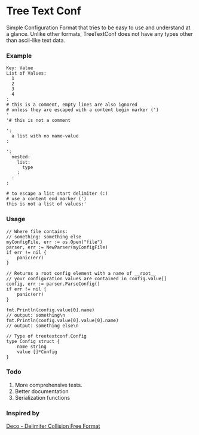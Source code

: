 # Tree Text Conf

Simple Configuration Format that tries to be easy to use and understand at a glance.
Unlike other formats, TreeTextConf does not have any types other than ascii-like text data.

### Example

```
Key: Value
List of Values:
  1
  2
  3
  4
:
# this is a comment, empty lines are also ignored
# unless they are escaped with a content begin marker (')
'
'# this is not a comment

':
  a list with no name-value
:

':
  nested:
    list:
      type
    :
  :
:

# to escape a list start delimiter (:)
# use a content end marker (')
this is not a list of values:'
```

### Usage

```
// Where file contains:
// something: something else
myConfigFile, err := os.Open("file")
parser, err := NewParser(myConfigFile)
if err != nil {
	panic(err)
}

// Returns a root config element with a name of __root__
// your configuration values are contained in config.value[]
config, err := parser.ParseConfig()
if err != nil {
	panic(err)
}

fmt.Println(config.value[0].name)
// output: something\n
fmt.Println(config.value[0].value[0].name)
// output: something else\n

// Type of treetextconf.Config
type Config struct {
	name string
	value []*Config
}
```


### Todo

  1. More comprehensive tests.
  2. Better documentation
  3. Serialization functions

### Inspired by

[Deco - Delimiter Collision Free Format](https://github.com/Enhex/Deco)
